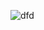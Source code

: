 ![dfd](https://www.google.com/imgres?imgurl=https%3A%2F%2Finternational-sustainable-campus-network.org%2Fwp-content%2Fuploads%2F2021%2F01%2F250150_TUM_Logo_extern_mt_EN_WEB_p.png&imgrefurl=https%3A%2F%2Finternational-sustainable-campus-network.org%2Fmembership%2Ftechnical-university-of-munich%2F&tbnid=psyvsWw4H6R74M&vet=12ahUKEwjA28OctZr0AhW5D2MBHQU1DLgQMygIegUIARC2AQ..i&docid=iP0_OwXd3WpucM&w=250&h=150&q=technical%20university%20of%20munich&ved=2ahUKEwjA28OctZr0AhW5D2MBHQU1DLgQMygIegUIARC2AQ)
